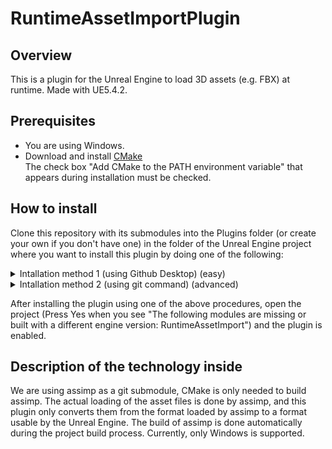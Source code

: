# RuntimeAssetImportPlugin
## Overview
This is a plugin for the Unreal Engine to load 3D assets (e.g. FBX) at runtime. Made with UE5.4.2.

## Prerequisites
- You are using Windows.
- Download and install [CMake](https://cmake.org/)  
  The check box "Add CMake to the PATH environment variable" that appears during installation must be checked.

## How to install
Clone this repository with its submodules into the Plugins folder (or create your own if you don't have one) in the folder of the Unreal Engine project where you want to install this plugin by doing one of the following:
<details>
<summary>Intallation method 1 (using Github Desktop) (easy)</summary>

1. Launch "Github Desktop" application (if not available, install it first).
2. From the menu, select File > Clone repository...
3. Go to the URL tab.
4. Enter the URL of this Github repository in "URL or username/repository", select the Plugins folder of the project where you want to install this plugin in "Local path", and press Clone.
</details>

<details>
<summary>Intallation method 2 (using git command) (advanced)</summary>

1. If git is not installed, please install it.
2. In the Plugins folder of the project where you want to install this plug-in, start a command prompt.
3. Execute  
   ```
   git clone --recursive URL`
   ```
   Put the URL of this repository in the URL field.
</details>

After installing the plugin using one of the above procedures, open the project (Press Yes when you see "The following modules are missing or built with a different engine version: RuntimeAssetImport") and the plugin is enabled.

## Description of the technology inside
We are using assimp as a git submodule, CMake is only needed to build assimp. The actual loading of the asset files is done by assimp, and this plugin only converts them from the format loaded by assimp to a format usable by the Unreal Engine. The build of assimp is done automatically during the project build process. Currently, only Windows is supported.

